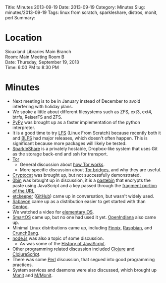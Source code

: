 Title: Minutes 2013-09-19
Date: 2013-09-19
Category: Minutes
Slug: minutes/2013-09-19
Tags: linux from scratch, sparkleshare, distros, monit, perl
Summary:

Location
========

Siouxland Libraries Main Branch  
Room: Main Meeting Room B  
Date: Thursday, September 19, 2013  
Time: 6:00 PM to 8:30 PM  

Minutes
=======

-   Next meeting is to be in January instead of December to avoid
    interfering with holiday plans.
-   We spoke a little about different filesystems such as ZFS, ext3,
    ext4, btrfs, ReiserFS and ZFS.
-   [PyPy](http://pypy.org/) was brought up as a faster implementation
    of the python interpreter.
-   It is a good time to try [LFS](http://www.linuxfromscratch.org/lfs/)
    (Linux From Scratch) because recently both it and
    [BLFS](http://www.linuxfromscratch.org/blfs/) had major releases,
    which doesn't often happen. This is significant because more
    packages will likely be tested.
-   [SparkleShare](http://sparkleshare.org/) is a privately hostable,
    Dropbox-like system that uses Git as the storage back-end and ssh
    for transport.
-   [Tor](http://torproject.org/)
    -   General discussion about [how Tor
        works](https://www.torproject.org/about/overview.html.en#thesolution).
    -   More specific discussion about [Tor
        bridges](https://www.torproject.org/docs/bridges.html.en), and
        why they are useful.
-   [Cryptocat](https://crypto.cat/) was brought up, but not
    successfully demonstrated.
-   [0bin](http://0bin.net/) was brought up in discussion, it is a
    [pastebin](http://en.wikipedia.org/wiki/Pastebin) that encrypts the
    paste using JavaScript and a key passed through the [fragment
    portion of the
    URL](http://blog.lunatech.com/2009/02/03/what-every-web-developer-must-know-about-url-encoding#GeneralURLsyntax).
-   [etckeeper](http://joeyh.name/code/etckeeper/)
    ([GitHub](https://github.com/joeyh/etckeeper)) came up in
    conversation, but wasn't widely used.
-   [Sabayon](http://www.sabayon.org/) came up as a distribution easier
    to get started with than [Gentoo](http://www.gentoo.org/).
-   We watched a video for [elementary OS](http://elementaryos.org/).
-   [SmartOS](http://smartos.org/) came up, but no one had used it yet.
    [OpenIndiana](http://openindiana.org/) also came up.
-   Minimal Linux distributions came up, including
    [Finnix](http://www.finnix.org/),
    [Raspbian](http://www.raspbian.org/), and
    [CrunchBang](http://crunchbang.org/).
-   [node.js](http://nodejs.org/) was also a topic of some discussion.
    -   As was some of the [History of
        JavaScript](http://en.wikipedia.org/wiki/JavaScript#History).
-   Other programming related discussion included
    [Clojure](http://clojure.org/) and
    [ClojureScript](http://www.clojurescript.net/).
-   There was some [Perl](http://www.perl.org/) discussion, that segued
    into good programming practices.
-   System services and daemons were also discussed, which brought up
    [Monit](http://mmonit.com/monit/) and [M/Monit](http://mmonit.com/).

